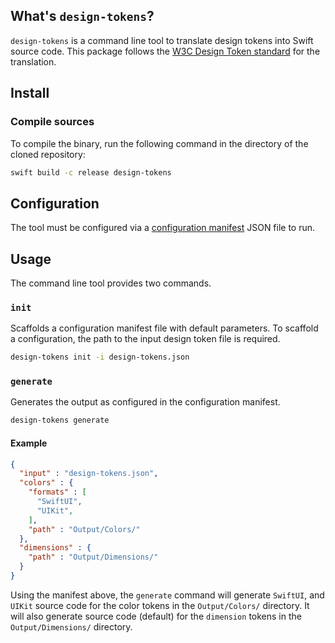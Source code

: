 ## What's `design-tokens`?

`design-tokens` is a command line tool to translate design tokens into Swift source code.
This package follows the [W3C Design Token standard](https://tr.designtokens.org/format/#:~:text=The%20names%20of%20the%20groups,which%20is%20a%20computed%20property) for the translation.

## Install

### Compile sources

To compile the binary, run the following command in the directory of the cloned repository:
```bash
swift build -c release design-tokens
```

## Configuration

The tool must be configured via a [configuration manifest](Documentation/Configuration.md) JSON file to run. 

## Usage

The command line tool provides two commands.

### `init`
Scaffolds a configuration manifest file with default parameters. To scaffold a configuration, the path to the input design token file is required.

```bash
design-tokens init -i design-tokens.json
```

### `generate`
Generates the output as configured in the configuration manifest.

```bash
design-tokens generate
```

#### Example

```json
{
  "input" : "design-tokens.json",
  "colors" : {
    "formats" : [
      "SwiftUI",
      "UIKit",
    ],
    "path" : "Output/Colors/"
  },
  "dimensions" : {
    "path" : "Output/Dimensions/"
  }
}
```

Using the manifest above, the `generate` command will generate `SwiftUI`, and `UIKit` source code for the color tokens in the `Output/Colors/` directory. It will also generate source code (default) for the `dimension` tokens in the `Output/Dimensions/` directory.
